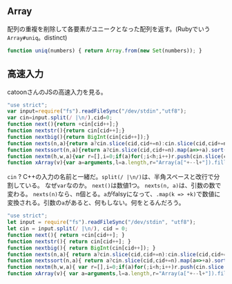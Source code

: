 ## Array

配列の重複を削除して各要素がユニークとなった配列を返す。(Rubyでいう`Array#uniq`。distinct)
```js
function uniq(numbers) { return Array.from(new Set(numbers)); }
```

## 高速入力


catoonさんのJSの高速入力を見る。

```js
"use strict";
var input=require("fs").readFileSync("/dev/stdin","utf8");
var cin=input.split(/ |\n/),cid=0;
function next(){return +cin[cid++];}
function nextstr(){return cin[cid++];}
function nextbig(){return BigInt(cin[cid++]);}
function nexts(n,a){return a?cin.slice(cid,cid+=n):cin.slice(cid,cid+=n).map(a=>+a);}
function nextssort(n,a){return a?cin.slice(cid,cid+=n).map(a=>+a).sort((a,b)=>b-a):cin.slice(cid,cid+=n).map(a=>+a).sort((a,b)=>a-b);}
function nextm(h,w,a){var r=[],i=0;if(a)for(;i<h;i++)r.push(cin.slice(cid,cid+=w));else for(;i<h;i++)r.push(cin.slice(cid,cid+=w).map(a=>+a));return r;}
function xArray(v){var a=arguments,l=a.length,r="Array(a["+--l+"]).fill().map(x=>{return "+v+";})";while(--l)r="Array(a["+l+"]).fill().map(x=>"+r+")";return eval(r);}
```

`cin` ? C++の入力の名前と一緒だ。`split(/ |\n/)`は、半角スペースと改行で分割している。
なぜ`var`なのか。
`next()`は数値1つ。
`nexts(n, a)`は、引数の数で変わる。
`nexts(n)`なら、n個とる。`a`がfalsyになって、`.map(k => +k)`で数値に変換される。引数の`a`があると、何もしない。何をとるんだろう。

```js
"use strict";
let input = require("fs").readFileSync("/dev/stdin", "utf8");
let cin = input.split(/ |\n/), cid = 0;
function next(){ return +cin[cid++]; }
function nextstr(){ return cin[cid++]; }
function nextbig(){ return BigInt(cin[cid++]); }
function nexts(n,a){ return a?cin.slice(cid,cid+=n):cin.slice(cid,cid+=n).map(a=>+a); }
function nextssort(n,a){ return a?cin.slice(cid,cid+=n).map(a=>+a).sort((a,b)=>b-a):cin.slice(cid,cid+=n).map(a=>+a).sort((a,b)=>a-b); }
function nextm(h,w,a){ var r=[],i=0;if(a)for(;i<h;i++)r.push(cin.slice(cid,cid+=w));else for(;i<h;i++)r.push(cin.slice(cid,cid+=w).map(a=>+a));return r; }
function xArray(v){ var a=arguments,l=a.length,r="Array(a["+--l+"]).fill().map(x=>{return "+v+";})";while(--l)r="Array(a["+l+"]).fill().map(x=>"+r+")";return eval(r); }
```
